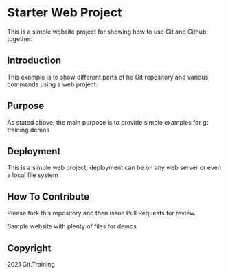 # Starter Web Project

This is a simple website project for showing how to use Git and Github together.

## Introduction

This example is to show different parts of he Git repository and various commands using a web project.

## Purpose

As stated above, the main purpose is to provide simple examples for gt training demos

## Deployment

This is a simple web project, deployment can be on any web server or even a local file system

## How To Contribute

Please fork this repository and then issue Pull Requests for review.

Sample website with plenty of files for demos

## Copyright

2021 Git.Training